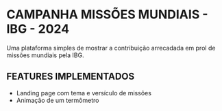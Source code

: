 # CAMPANHA MISSÕES MUNDIAIS - IBG - 2024

Uma plataforma simples de mostrar a contribuição arrecadada em prol de missões mundiais pela IBG.

## FEATURES IMPLEMENTADOS

- Landing page com tema e versículo de missões
- Animação de um termômetro
